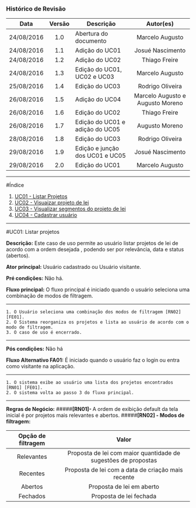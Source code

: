 ### Histórico de Revisão

| Data | Versão | Descrição | Autor(es) |
| :---: | :---: | --- | :---: |
| 24/08/2016 | 1.0 | Abertura do documento | Marcelo Augusto |
| 24/08/2016 | 1.1 | Adição do UC01 | Josué Nascimento |
| 24/08/2016 | 1.2 | Adição do UC02 | Thiago Freire |
| 24/08/2016| 1.3 | Edição do UC01, UC02 e UC03 | Marcelo Augusto |
| 25/08/2016 | 1.4 | Edição do UC03 | Rodrigo Oliveira |
| 26/08/2016 | 1.5 | Adição do UC04 | Marcelo Augusto e Augusto Moreno |
| 26/08/2016 | 1.6 | Edição do UC02 | Thiago Freire |
| 26/08/2016 | 1.7 | Edição do UC01 e adição do UC05 | Augusto Moreno |
| 28/08/2016 | 1.8 | Edição do UC03 | Rodrigo Oliveira |
| 29/08/2016 | 1.9 | Edição e junção dos UC01 e UC05 | Josué Nascimento |
| 29/08/2016 | 2.0 | Edição do UC01 | Marcelo Augusto |
***

#Índice

1. [UC01 - Listar Projetos](#uc01-listar-projetos)
2. [UC02 - Visuaizar projeto de lei](#uc02-visualizar-projeto-de-lei)
3. [UC03 - Visualizar segmentos do projeto de lei](#uc03-visualizar-segmento)
4. [UC04 - Cadastrar usuário](#uc04-cadastrar-usuário)

***

#UC01: Listar projetos

 <b>Descrição:</b> Este caso de uso permite ao usuário listar projetos de lei de acordo com a ordem desejada , podendo ser por relevância, data e  status (abertos).

<b>Ator principal:</b> Usuário cadastrado ou Usuário visitante.

<b>Pré condições:</b> Não há.

<b>Fluxo principal:</b> O fluxo principal é iniciado quando o usuário seleciona uma combinação de modos de filtragem.

***
    1. O Usuário seleciona uma combinação dos modos de filtragem [RN02] [FE01].
    2. O Sistema reorganiza os projetos e lista ao usuário de acordo com o modo de filtragem.
    3. O caso de uso é encerrado.

***
<b>Pós condições:</b> Não há

<b>Fluxo Alternativo FA01:</b> É iniciado quando o usuário faz o login ou entra como visitante na aplicação.

***
    1. O sistema exibe ao usuário uma lista dos projetos encontrados [RN01] [FE01].
    2. O sistema volta ao passo 3 do fluxo principal.

***

<b>Regras de Negócio:</b>
#####<b>[RN01]- </b>A ordem de exibição default da tela inicial é por projetos mais relevantes e abertos.
#####<b>[RN02] - Modos de filtragem:</b>

| Opção de filtragem | Valor | 
| :---: | :---: |
| Relevantes | Proposta de lei com maior quantidade de sugestões de propostas |
| Recentes | Proposta de lei com a data de criação mais recente |
| Abertos | Proposta de lei em aberto |
| Fechados | Proposta de lei fechada |




